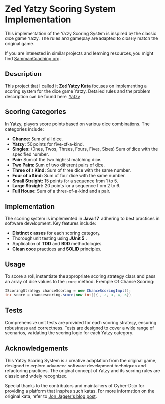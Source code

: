 # Zed Yatzy Scoring System Implementation

This implementation of the Yatzy Scoring System is inspired by the classic dice game Yatzy. The rules and gameplay are adapted to closely match the original game.

If you are interested in similar projects and learning resources, you might find [SammanCoaching.org](https://sammancoaching.org).

## Description

This project that I called it **Zed Yatzy Kata**  focuses on implementing a scoring system for the dice game Yatzy. Detailed rules and the problem description can be found here: [Yatzy](https://sammancoaching.org/kata_descriptions/yatzy.html)

## Scoring Categories

In Yatzy, players score points based on various dice combinations. The categories include:

- **Chance:** Sum of all dice.
- **Yatzy:** 50 points for five-of-a-kind.
- **Singles:** (Ones, Twos, Threes, Fours, Fives, Sixes) Sum of dice with the specified number.
- **Pair:** Sum of the two highest matching dice.
- **Two Pairs:** Sum of two different pairs of dice.
- **Three of a Kind:** Sum of three dice with the same number.
- **Four of a Kind:** Sum of four dice with the same number.
- **Small Straight:** 15 points for a sequence from 1 to 5.
- **Large Straight:** 20 points for a sequence from 2 to 6.
- **Full House:** Sum of a three-of-a-kind and a pair.

## Implementation

The scoring system is implemented in **Java 17**, adhering to best practices in software development. Key features include:

- **Distinct classes** for each scoring category.
- Thorough unit testing using **JUnit 5** .
- Application of **TDD** and **BDD** methodologies.
- **Clean code** practices and **SOLID** principles.

## Usage

To score a roll, instantiate the appropriate scoring strategy class and pass an array of dice values to the `score` method.
Exemple Of Chance Scoring:
 
```java
IScoringStrategy chanceScoring = new ChanceScoringImpl();
int score = chanceScoring.score(new int[]{1, 2, 3, 4, 5});
```
## Tests

Comprehensive unit tests are provided for each scoring strategy, ensuring robustness and correctness. Tests are designed to cover a wide range of scenarios, validating the scoring logic for each Yatzy category.

## Acknowledgements

This Yatzy Scoring System is a creative adaptation from the original game, designed to explore advanced software development techniques and refactoring practices. The original concept of Yatzy and its scoring rules are classic and widely recognized.

Special thanks to the contributors and maintainers of Cyber-Dojo for providing a platform that inspires such katas. For more information on the original kata, refer to [Jon Jagger's blog post](http://jonjagger.blogspot.co.uk/2012/05/yahtzee-cyber-dojo-refactoring-in-java.html).